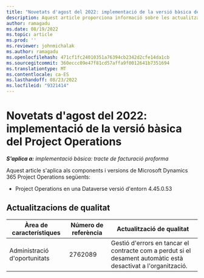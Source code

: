 ```yaml
---
title: "Novetats d'agost del 2022: implementació de la versió bàsica del Project Operations"
description: Aquest article proporciona informació sobre les actualitzacions de qualitat disponibles a la versió d'agost de 2022 de la implementació del Microsoft Dynamics 365 Project Operations lite.
author: ramagadu
ms.date: 08/19/2022
ms.topic: article
ms.prod: ''
ms.reviewer: johnmichalak
ms.author: ramagadu
ms.openlocfilehash: 471cf1fc24010351a76394cb2342d2cfe14da1cb
ms.sourcegitcommit: 360eccc09e47f81cd57affa9f0012641b7351694
ms.translationtype: MT
ms.contentlocale: ca-ES
ms.lasthandoff: 08/23/2022
ms.locfileid: "9321414"
---
```

# <a name="whats-new-august-2022---project-operations-lite-deployment"></a>Novetats d'agost del 2022: implementació de la versió bàsica del Project Operations

_**S'aplica a:** implementació bàsica: tracte de facturació proforma_

Aquest article s'aplica als components i versions de Microsoft Dynamics 365 Project Operations següents:

- Project Operations en una Dataverse versió d'entorn 4.45.0.53

## <a name="quality-updates"></a>Actualitzacions de qualitat

| Àrea de característiques | Número de referència | Actualització de qualitat |
| --- | --- | --- |
|   Administració d'oportunitats | 2762089 | Gestió d'errors en tancar el contracte com a perdut si el desament automàtic està desactivat a l'organització.|
